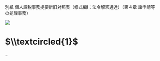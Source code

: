 別紙 個人課税事務提要新旧対照表（様式編Ⅰ：法令解釈通達）（第４章 諸申請等の処理事務）

![](https://www.nta.go.jp/tmp/9abdaaa7-18a7-4921-8dda-19f7d273b9cf/images/c5143b77d5559689eede057895e0e560a4bf0032313761095623131734c765b3.jpg)

# $\\textcircled{1}$

$=$